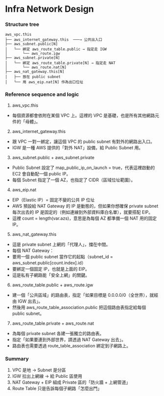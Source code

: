 # Infra Network Design

### Structure tree
```
aws_vpc.this
├── aws_internet_gateway.this  ───→ 公共出入口
├── aws_subnet.public[N]
│   └── 綁定 aws_route_table.public → 指定走 IGW
│       └── aws_route.igw
├── aws_subnet.private[N]
│   └── 綁定 aws_route_table.private[N] → 指定走 NAT
│       └── aws_route.nat[N]
├── aws_nat_gateway.this[N]
│   ├── 放在 public subnet
│   └── 用 aws_eip.nat[N] 作為出口位址
```

### Reference sequence and logic
1. aws_vpc.this
 - 每個資源都會依附在某個 VPC 上。這裡的 VPC 是基礎，也是所有其他網路元件的「母體」。

2. aws_internet_gateway.this
 - 跟 VPC 一對一綁定，讓這個 VPC 的 public subnet 有對外的網路出入口。
 - IGW 是一種 AWS 提供的「對外 NAT」設備，給 Public Subnet 用。

3. aws_subnet.public + aws_subnet.private
 - Public Subnet 設定了 map_public_ip_on_launch = true，代表這裡啟動的 EC2 會自動配一個 public IP。
 - 每個 Subnet 指定了一個 AZ，也指定了 CIDR（區域位址範圍）。

4. aws_eip.nat
 - EIP（Elastic IP）= 固定不變的公共 IP 位址
 - AWS 預設給 NAT Gateway 的 IP 是動態的，但如果你想確保 private subnet 每次出去的 IP 是固定的（例如連線到外部資料庫白名單），就要搭配 EIP。
 - 這裡 count = length(var.azs)，意思是為每個 AZ 都準備一個 NAT 用的固定 IP。

5. aws_nat_gateway.this
 - 這是 private subnet 上網的「代理人」，擋在中間。
 - 每個 NAT Gateway：
  - 要用一個 public subnet 當作它的起點（subnet_id = aws_subnet.public[count.index].id）
  - 要綁定一個固定 IP，也就是上面的 EIP。
 - 這是私有子網路能「安全上網」的關鍵。

6. aws_route_table.public + aws_route.igw
 - 建一個「公共區域」的路由表，指定「如果目標是 0.0.0.0/0（全世界），就經由 IGW 出去」。
 - 然後用 aws_route_table_association.public 把這個路由表指定給每個 public subnet。

7. aws_route_table.private + aws_route.nat
 - 為每個 private subnet 各建一張獨立的路由表。
 - 指定「如果要連到外部世界，請透過 NAT Gateway 出去」。
 - 路由表也需要透過 route_table_association 綁定到子網路上。

### Summary
1. VPC 是地 → Subnet 是分區
2. IGW 拉出上網線 → 給 Public 區使用
3. NAT Gateway + EIP 組成 Private 區的「防火牆 + 上網管道」
4. Route Table 只是告訴每個子網路「怎麼出門」
